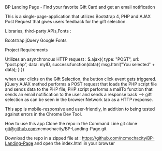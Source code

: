BP Landing Page - Find your favorite Gift Card and get an email notification

This is a single-page-application that utilizes Bootstrap 4, PHP and AJAX Post Request that gives users feedback for the gift selection.

Libraries, third-party APIs,Fonts :

Bootstrap
jQuery
Google Fonts

Project Requirements

Utilizes an asynchronous HTTP request :
$.ajax({
      type: "POST",
      url: "post.php",
      data: myID,
      success:function(data){
        msg.html("You selected" + data);
      }
    })
    
when user clicks on the Gift Selection, the button click event gets triggered.
jQuery AJAX method performs a POST request that loads the PHP script file and sends data to the PHP file, PHP script performs a mailTo function 
that sends an email notification to the user and sends a response back --> gift selection as can be seen in the browser Network tab as a HTTP response.

This app is mobile-responsive and user-friendly, in addition to being tested against errors in the Chrome Dev Tool.

How to use this app
Clone the repo in the Command Line
git clone git@github.com:ncmochacity/BP-Landing-Page.git

Download the repo in a zipped file at : https://github.com/ncmochacity/BP-Landing-Page and open the index.html in your browser
